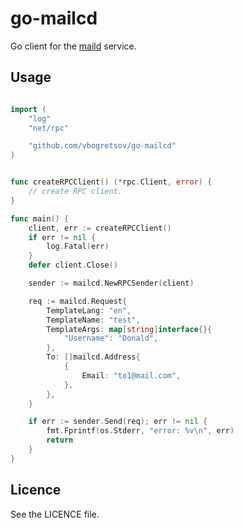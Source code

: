 # go-mailcd

Go client for the [maild](https://github.com/vbogretsov/maild) service.

## Usage

```go

import (
    "log"
    "net/rpc"

    "github.com/vbogretsov/go-mailcd"
)


func createRPCClient() (*rpc.Client, error) {
    // create RPC client.
}

func main() {
    client, err := createRPCClient()
    if err != nil {
        log.Fatal(err)
    }
    defer client.Close()

    sender := mailcd.NewRPCSender(client)

    req := mailcd.Request{
        TemplateLang: "en",
        TemplateName: "test",
        TemplateArgs: map[string]interface{}{
            "Username": "Donald",
        },
        To: []mailcd.Address{
            {
                Email: "to1@mail.com",
            },
        },
    }

    if err := sender.Send(req); err != nil {
        fmt.Fprintf(os.Stderr, "error: %v\n", err)
        return
    }
}

```

## Licence

See the LICENCE file.
